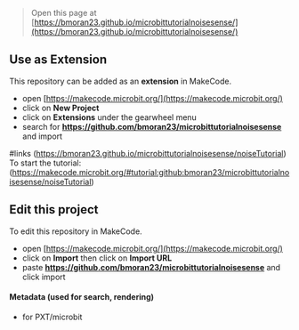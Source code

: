 
> Open this page at [https://bmoran23.github.io/microbittutorialnoisesense/](https://bmoran23.github.io/microbittutorialnoisesense/)

## Use as Extension

This repository can be added as an **extension** in MakeCode.

* open [https://makecode.microbit.org/](https://makecode.microbit.org/)
* click on **New Project**
* click on **Extensions** under the gearwheel menu
* search for **https://github.com/bmoran23/microbittutorialnoisesense** and import

#links
(https://bmoran23.github.io/microbittutorialnoisesense/noiseTutorial)
To start the tutorial: (https://makecode.microbit.org/#tutorial:github:bmoran23/microbittutorialnoisesense/noiseTutorial)

## Edit this project

To edit this repository in MakeCode.

* open [https://makecode.microbit.org/](https://makecode.microbit.org/)
* click on **Import** then click on **Import URL**
* paste **https://github.com/bmoran23/microbittutorialnoisesense** and click import

#### Metadata (used for search, rendering)

* for PXT/microbit
<script src="https://makecode.com/gh-pages-embed.js"></script><script>makeCodeRender("{{ site.makecode.home_url }}", "{{ site.github.owner_name }}/{{ site.github.repository_name }}");</script>
